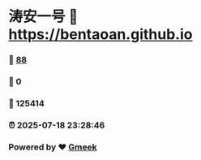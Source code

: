 # 涛安一号 :link: https://bentaoan.github.io 
### :page_facing_up: [88](https://bentaoan.github.io/tag.html) 
### :speech_balloon: 0 
### :hibiscus: 125414 
### :alarm_clock: 2025-07-18 23:28:46 
### Powered by :heart: [Gmeek](https://github.com/Meekdai/Gmeek)
